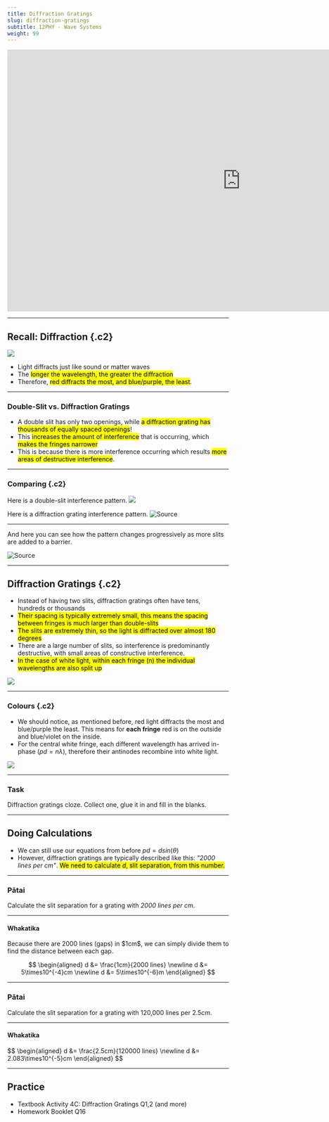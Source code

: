 ```yaml
---
title: Diffraction Gratings
slug: diffraction-gratings
subtitle: 12PHY - Wave Systems
weight: 99
---
```


<iframe width="1060" height="596" src="https://www.youtube.com/embed/F6dZjuw1KUo" title="YouTube video player" frameborder="0" allow="accelerometer; autoplay; clipboard-write; encrypted-media; gyroscope; picture-in-picture" allowfullscreen></iframe>

---

## Recall: Diffraction {.c2}

![](https://i2.wp.com/alevelphysics.co.uk/wp-content/uploads/2018/05/Figure-1-4.jpg)

- Light diffracts just like sound or matter waves
- The <mark>longer the wavelength, the greater the diffraction</mark>
- Therefore, <mark>red diffracts the most, and blue/purple, the least</mark>.

---

### Double-Slit vs. Diffraction Gratings

- A double slit has only two openings, while <mark>a diffraction grating has thousands of equally spaced openings</mark>!
- This <mark>increases the amount of interference</mark> that is occurring, which <mark>makes the fringes narrower</mark>
- This is because there is more interference occurring which results <mark>more areas of destructive interference</mark>.

---

### Comparing {.c2}

<div>

Here is a double-slit interference pattern.
![](https://www.interaliamag.org/wp-content/uploads/2014/12/double-slit-interference.jpg)

</div>
<div>

Here is a diffraction grating interference pattern.
![[Source](http://www.webexhibits.org/causesofcolor/15F.html)](http://www.webexhibits.org/causesofcolor/images/content/415slits.jpg)

</div>

---

And here you can see how the pattern changes progressively as more slits are added to a barrier.

![[Source](http://labman.phys.utk.edu/phys222core/modules/m9/interference.htm)](http://labman.phys.utk.edu/phys222core/modules/m9/images/ipat.jpg)


---

## Diffraction Gratings {.c2}

- Instead of having two slits, diffraction gratings often have tens, hundreds or thousands
- <mark>Their spacing is typically extremely small, this means the spacing between fringes is much larger than double-slits</mark>
- <mark>The slits are extremely thin, so the light is diffracted over almost 180 degrees</mark>
- There are a large number of slits, so interference is predominantly destructive, with small areas of constructive interference.
- <mark>In the case of white light, within each fringe (n) the individual wavelengths are also split up</mark>

![](https://www.daviddarling.info/images/diffraction_grating.jpg)

---

### Colours {.c2}

- We should notice, as mentioned before, red light diffracts the most and blue/purple the least. This means for __each fringe__ red is on the outside and blue/violet on the inside.
- For the central white fringe, each different wavelength has arrived in-phase ($pd=n\lambda$), therefore their antinodes recombine into white light.

![](https://www.daviddarling.info/images/diffraction_grating.jpg)

---

### Task

Diffraction gratings cloze. Collect one, glue it in and fill in the blanks.

---

## Doing Calculations

- We can still use our equations from before $pd = dsin(\theta)$
- However, diffraction gratings are typically described like this: _"2000 lines per cm"_. <mark>We need to calculate $d$, slit separation, from this number.</mark>

---

### Pātai

Calculate the slit separation for a grating with _2000 lines per cm_.

---

#### Whakatika

<div class="answers">
<p>Because there are 2000 lines (gaps) in $1cm$, we can simply divide them to find the distance between each gap.</p>

$$
\begin{aligned}
    d &= \frac{1cm}{2000 lines} \newline
    d &= 5\times10^{-4}cm \newline
    d &= 5\times10^{-6}m
\end{aligned}
$$
</div>

---

### Pātai

Calculate the slit separation for a grating with 120,000 lines per $2.5cm$.

---

#### Whakatika

<div class="answers">
$$
\begin{aligned}
    d &= \frac{2.5cm}{120000 lines} \newline
    d &= 2.083\times10^{-5}cm
\end{aligned}
$$
</div>

---

## Practice

- Textbook Activity 4C: Diffraction Gratings Q1,2 (and more)
- Homework Booklet Q16
